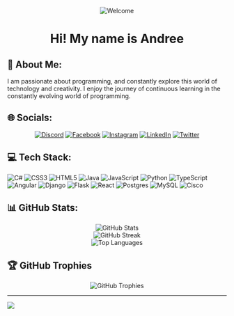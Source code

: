 <div align="center">
  
![Welcome](https://media.giphy.com/media/l0DAI3HsR6sdPPqeY/giphy.gif)
# Hi! My name is Andree

</div>

## 💫 About Me:
I am passionate about programming, and constantly explore this world of technology and creativity.  I enjoy the journey of continuous learning in the constantly evolving world of programming.

## 🌐 Socials:
<div align="center">

[![Discord](https://img.shields.io/badge/Discord-%237289DA.svg?logo=discord&logoColor=white)](https://discord.gg/fylu) [![Facebook](https://img.shields.io/badge/Facebook-%231877F2.svg?logo=Facebook&logoColor=white)](https://facebook.com/AndreeRequejo) [![Instagram](https://img.shields.io/badge/Instagram-%23E4405F.svg?logo=Instagram&logoColor=white)](https://instagram.com/andree__rd) [![LinkedIn](https://img.shields.io/badge/LinkedIn-%230077B5.svg?logo=linkedin&logoColor=white)](https://linkedin.com/in/andree-rd) [![Twitter](https://img.shields.io/badge/Twitter-%231DA1F2.svg?logo=Twitter&logoColor=white)](https://twitter.com/fyruzito)

</div>

## 💻 Tech Stack:
![C#](https://img.shields.io/badge/c%23-%23239120.svg?style=for-the-badge&logo=csharp&logoColor=white) ![CSS3](https://img.shields.io/badge/css3-%231572B6.svg?style=for-the-badge&logo=css3&logoColor=white) ![HTML5](https://img.shields.io/badge/html5-%23E34F26.svg?style=for-the-badge&logo=html5&logoColor=white) ![Java](https://img.shields.io/badge/java-%23ED8B00.svg?style=for-the-badge&logo=openjdk&logoColor=white) ![JavaScript](https://img.shields.io/badge/javascript-%23323330.svg?style=for-the-badge&logo=javascript&logoColor=%23F7DF1E) ![Python](https://img.shields.io/badge/python-3670A0?style=for-the-badge&logo=python&logoColor=ffdd54) ![TypeScript](https://img.shields.io/badge/typescript-%23007ACC.svg?style=for-the-badge&logo=typescript&logoColor=white) ![Angular](https://img.shields.io/badge/angular-%23DD0031.svg?style=for-the-badge&logo=angular&logoColor=white) ![Django](https://img.shields.io/badge/django-%23092E20.svg?style=for-the-badge&logo=django&logoColor=white) ![Flask](https://img.shields.io/badge/flask-%23000.svg?style=for-the-badge&logo=flask&logoColor=white) ![React](https://img.shields.io/badge/react-%2320232a.svg?style=for-the-badge&logo=react&logoColor=%2361DAFB) ![Postgres](https://img.shields.io/badge/postgres-%23316192.svg?style=for-the-badge&logo=postgresql&logoColor=white) ![MySQL](https://img.shields.io/badge/mysql-%2300000f.svg?style=for-the-badge&logo=mysql&logoColor=white) ![Cisco](https://img.shields.io/badge/cisco-%23049fd9.svg?style=for-the-badge&logo=cisco&logoColor=black)

## 📊 GitHub Stats:

<div align="center">

![GitHub Stats](https://github-readme-stats.vercel.app/api?username=AndreeRequejo&theme=tokyonight&hide_border=true&include_all_commits=false&count_private=false)
<br/>
![GitHub Streak](https://github-readme-streak-stats.herokuapp.com/?user=AndreeRequejo&theme=tokyonight&hide_border=true)
<br/>
![Top Languages](https://github-readme-stats.vercel.app/api/top-langs/?username=AndreeRequejo&theme=tokyonight&hide_border=true&include_all_commits=false&count_private=false&layout=compact)

</div>

## 🏆 GitHub Trophies

<div align="center">
  
![GitHub Trophies](https://github-profile-trophy.vercel.app/?username=AndreeRequejo&theme=radical&no-frame=false&no-bg=true&margin-w=4)

</div>

---
[![](https://visitcount.itsvg.in/api?id=AndreeRequejo&icon=0&color=0)](https://visitcount.itsvg.in)


